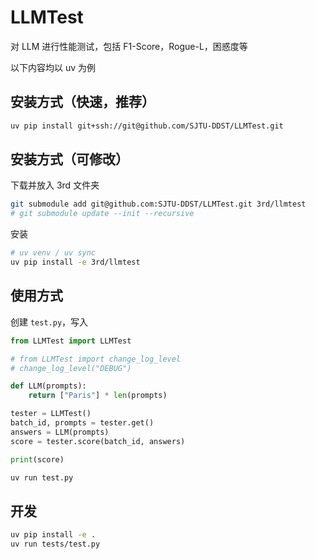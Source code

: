 # LLMTest

对 LLM 进行性能测试，包括 F1-Score，Rogue-L，困惑度等

以下内容均以 uv 为例

## 安装方式（快速，推荐）

```bash
uv pip install git+ssh://git@github.com/SJTU-DDST/LLMTest.git
```

## 安装方式（可修改）

下载并放入 3rd 文件夹

```bash
git submodule add git@github.com:SJTU-DDST/LLMTest.git 3rd/llmtest
# git submodule update --init --recursive
```

安装

```bash
# uv venv / uv sync
uv pip install -e 3rd/llmtest
```

## 使用方式

创建 `test.py`，写入

```python
from LLMTest import LLMTest

# from LLMTest import change_log_level
# change_log_level("DEBUG")

def LLM(prompts):
    return ["Paris"] * len(prompts)

tester = LLMTest()
batch_id, prompts = tester.get()
answers = LLM(prompts)
score = tester.score(batch_id, answers)

print(score)
```

```bash
uv run test.py
```

## 开发

```bash
uv pip install -e .
uv run tests/test.py
```
